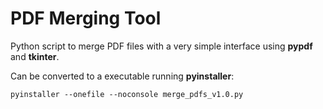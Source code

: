 # PDF Merging Tool
Python script to merge PDF files with a very simple interface using **pypdf** and **tkinter**.

Can be converted to a executable running **pyinstaller**:

```
pyinstaller --onefile --noconsole merge_pdfs_v1.0.py
```

